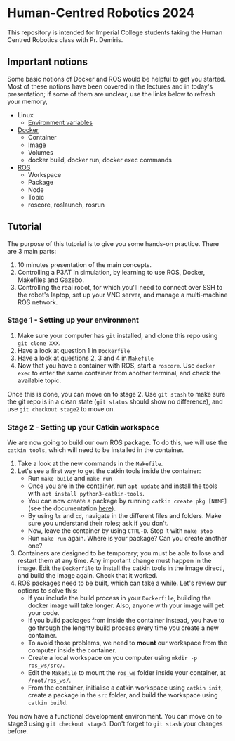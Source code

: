 # Human-Centred Robotics 2024

This repository is intended for Imperial College students taking the Human Centred Robotics class with Pr. Demiris.

## Important notions
Some basic notions of Docker and ROS would be helpful to get you started. Most of these notions have been covered in the lectures and in today's presentation; if some of them are unclear, use the links below to refresh your memory,

- Linux
  - [Environment variables](https://www.freecodecamp.org/news/how-to-set-an-environment-variable-in-linux/)
- [Docker](https://medium.com/swlh/understand-dockerfile-dd11746ed183)
  - Container
  - Image
  - Volumes
  - docker build, docker run, docker exec commands
- [ROS](https://roboticsbackend.com/what-is-a-ros-topic/)
  - Workspace
  - Package
  - Node
  - Topic
  - roscore, roslaunch, rosrun


## Tutorial
The purpose of this tutorial is to give you some hands-on practice. There are 3 main parts:
 1) 10 minutes presentation of the main concepts.
 2) Controlling a P3AT in simulation, by learning to use ROS, Docker, Makefiles and Gazebo.
 3) Controlling the real robot, for which you'll need to connect over SSH to the robot's laptop, set up your VNC server, and manage a multi-machine ROS network.

### Stage 1 - Setting up your environment
 1) Make sure your computer has `git` installed, and clone this repo using `git clone XXX`.
 2) Have a look at question 1 in `Dockerfile`
 3) Have a look at questions 2, 3 and 4 in `Makefile`
 4) Now that you have a container with ROS, start a `roscore`. Use `docker exec` to enter the same container from another terminal, and check the available topic. 

 Once this is done, you can move on to stage 2. Use `git stash` to make sure the git repo is in a clean state (`git status` should show no difference), and use `git checkout stage2` to move on.

### Stage 2 - Setting up your Catkin workspace
We are now going to build our own ROS package. To do this, we will use the `catkin tools`, which will need to be installed in the container.

 1) Take a look at the new commands in the `Makefile`.
 2) Let's see a first way to get the catkin tools inside the container:
    - Run `make build` and `make run`
    - Once you are in the container, run `apt update` and install the tools with `apt install python3-catkin-tools`. 
    - You can now create a package by running `catkin create pkg [NAME]` (see the documentation [here](https://catkin-tools.readthedocs.io/en/latest/)). 
    - By using `ls` and `cd`, navigate in the different files and folders. Make sure you understand their roles; ask if you don't.
    - Now, leave the container by using `CTRL-D`. Stop it with `make stop`
    - Run `make run` again. Where is your package? Can you create another one?
 3) Containers are designed to be temporary; you must be able to lose and restart them at any time. Any important change must happen in the image. Edit the `Dockerfile` to install the catkin tools in the image directl, and build the image again. Check that it worked.
 4) ROS packages need to be built, which can take a while. Let's review our options to solve this:
    - If you include the build process in your `Dockerfile`, building the docker image will take longer. Also, anyone with your image will get your code.
    - If you build packages from inside the container instead, you have to go through the lenghty build process every time you create a new container. 
    - To avoid those problems, we need to **mount** our workspace from the computer inside the container. 
    - Create a local workspace on you computer using `mkdir -p ros_ws/src/`.
    - Edit the `Makefile` to mount the `ros_ws` folder inside your container, at `/root/ros_ws/`.
    - From the container,  initialise a catkin workspace using `catkin init`, create a package in the `src` folder, and build the workspace using `catkin build`.

You now have a functional development environment. You can move on to stage3 using `git checkout stage3`. Don't forget to `git stash` your changes before.